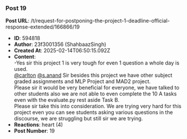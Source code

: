 ### Post 19
**Post URL**: /t/request-for-postponing-the-project-1-deadline-official-response-extended/166866/19
- **ID**: 594818
- **Author**: 23f3001356 (ShahbaazSingh)
- **Created At**: 2025-02-14T06:50:15.092Z
- **Content**:  
  -Yes sir this project 1 is very tough for even 1 question a whole day is used.<br>
<a class="mention" href="/u/carlton">@carlton</a> <a class="mention" href="/u/s.anand">@s.anand</a> Sir besides this project we have other subject graded assignments and MLP Project and MAD2 project.<br>
Please sir it would be very beneficial for everyone, we have talked to other students also we are not able to even complete the 10 A tasks even with the evaluate.py rest aside Task B.<br>
Please sir take this into consideration. We are trying very hard for this project even you can see students asking various questions in the discourse, we are struggling but still sir we are trying.
- **Reactions**: heart (4)
- **Post Number**: 19

